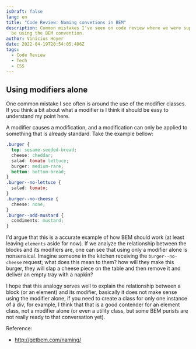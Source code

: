 ```yaml
---
isDraft: false
lang: en
title: "Code Review: Naming convetions in BEM"
description: Common mistakes I've seen on code review where we were supposed to
  be using the BEM convention.
author: Vinícius Hoyer
date: 2022-04-19T20:54:05.406Z
tags:
  - Code Review
  - Tech
  - CSS
---
```

## Using modifiers alone

One common mistake I see often is around the use of the modifier classes. If you think a bit about what a modifier is I think it should be easy to understand my point here.

A modifier causes a modification, and a modification can only be applied to something that is already standard. Take the example bellow:

```css
.burger {
  top: sesame-seeded-bread;
  cheese: cheddar;
  salad: tomato lettuce; 
  burger: medium-rare;
  bottom: bottom-bread;
}
.burger--no-lettuce {
  salad: tomato;
}
.burger--no-cheese {
  cheese: none;
}
.burger--add-mustard {
  condiments: mustard;
}
```

I'd argue that this is a accurate example of how BEM should work (at least leaving `elements` aside for now). If we analyze the relationship between the blocks and its modifiers are, one can see that using only a modifier alone is nonsensical. Imagine someone in the kitchen receiving the `burger--no-cheese` request; what does this mean to them? how will they make this burger, they will slap a cheese piece on the table and then remove it and deliver an empty tray with a napkin?

I hope that this analogy serves well to explain the relationship between a block (or an element) and its modifier, basically it does not make sense using the modifier alone, if you need to create a class for only one instance of a div, for example, I think that that is a good contender for an element class, not a modifier alone (or even a utility class, but some BEM purists are not really ready to that conversation yet).

Reference:
- http://getbem.com/naming/